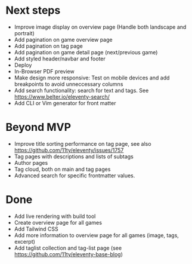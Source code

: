 # Next steps
- Improve image display on overview page (Handle both landscape and portrait)
- Add pagination on game overview page 
- Add pagination on tag page
- Add pagination on game detail page (next/previous game)
- Add styled header/navbar and footer
- Deploy
- In-Browser PDF preview
- Make design more responsive: Test on mobile devices and add breakpoints
  to avoid unneccessary columns
- Add search functionality: search for text and tags. See https://www.belter.io/eleventy-search/
- Add CLI or Vim generator for front matter

# Beyond MVP
- Improve title sorting performance on tag page, see also https://github.com/11ty/eleventy/issues/1757
- Tag pages with descriptions and lists of subtags
- Author pages
- Tag cloud, both on main and tag pages
- Advanced search for specific frontmatter values.
  
# Done

- Add live rendering with build tool
- Create overview page for all games
- Add Tailwind CSS
- Add more information to overview page for all games (image, tags,
  excerpt)
- Add taglist collection and tag-list page (see https://github.com/11ty/eleventy-base-blog)
